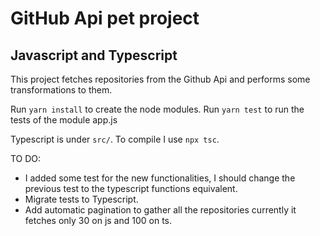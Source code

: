 # GitHub Api pet project
## Javascript and Typescript

This project fetches repositories from the Github Api and performs some transformations to them. 

Run `yarn install` to create the node modules.
Run `yarn test` to run the tests of the module app.js

Typescript is under `src/`. To compile I use `npx tsc`.

TO DO:

- I added some test for the new functionalities, I should change the previous test to the typescript functions equivalent.
- Migrate tests to Typescript.
- Add automatic pagination to gather all the repositories currently it fetches only 30 on js and 100 on ts.
